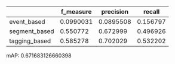 |               |   f_measure |   precision |   recall |
|---------------|-------------|-------------|----------|
| event_based   |   0.0990031 |   0.0895508 | 0.156797 |
| segment_based |   0.550772  |   0.672999  | 0.496926 |
| tagging_based |   0.585278  |   0.702029  | 0.532202 |
mAP: 0.671683126660398
